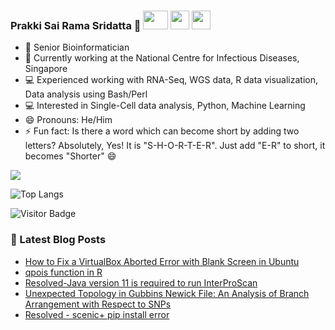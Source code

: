 ### Prakki Sai Rama Sridatta 👋 [<img src="https://img.shields.io/badge/-blue?style=flat-square&logo=Linkedin&logoColor=white&link=https://www.linkedin.com/in/prakki-sai-rama-sridatta-data" width="40" height="30">](https://www.linkedin.com/in/prakki-sai-rama-sridatta-data/) [<img src="https://upload.wikimedia.org/wikipedia/commons/archive/4/4f/20220821125552%21Twitter-logo.svg" width="30" height="30">](https://twitter.com/Prakki_Rama) [<img src="https://www.blogger.com/img/logo_blogger_40px.png" width="30" height="30">](https://asearchforsolutions.blogspot.com/)



- 🔭 Senior Bioinformatician
- 🌱 Currently working at the National Centre for Infectious Diseases, Singapore
- 💻 Experienced working with RNA-Seq, WGS data, R data visualization, Data analysis using Bash/Perl
- 💻 Interested in Single-Cell data analysis, Python, Machine Learning
- 😄 Pronouns: He/Him
- ⚡ Fun fact: Is there a word which can become short by adding two letters? Absolutely, Yes! It is "S-H-O-R-T-E-R". Just add "E-R" to short, it becomes "Shorter" 😄


<a href="https://github.com/anuraghazra/github-readme-stats">
 <img align="center" src="https://github-readme-stats.vercel.app/api?username=ramadatta&show_icons=true&repo=github-readme-stats&theme=buefy&hide=stars" />
</a>

![Top Langs](https://github-readme-stats.vercel.app/api/top-langs/?username=ramadatta&hide=TeX&layout=compact)

![Visitor Badge](https://visitor-badge.laobi.icu/badge?page_id=ramadatta.ramdatta)


### 📕 Latest Blog Posts
<!-- BLOG-POST-LIST:START -->
- [How to Fix a VirtualBox Aborted Error with Blank Screen in Ubuntu](https://asearchforsolutions.blogspot.com/2023/04/how-to-fix-virtualbox-aborted-error.html)
- [qpois function in R](https://asearchforsolutions.blogspot.com/2023/04/qpois-function-in-r.html)
- [Resolved-Java version 11 is required to run InterProScan](https://asearchforsolutions.blogspot.com/2023/03/resolved-java-version-11-is-required-to.html)
- [Unexpected Topology in Gubbins Newick File: An Analysis of Branch Arrangement with Respect to SNPs](https://asearchforsolutions.blogspot.com/2023/02/a-little-notes-about-gubbins-tool-to.html)
- [Resolved - scenic+ pip install error](https://asearchforsolutions.blogspot.com/2022/12/resolved-scenic-pip-install-error.html)
<!-- BLOG-POST-LIST:END -->
